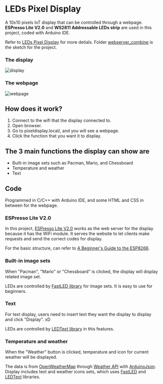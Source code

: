 # LEDs Pixel Display
A 10x10 pixels IoT display that can be controlled through a webpage. 
**ESPresso Lite V2.0** and **WS2811 Addressable LEDs strip** are used in this project, coded with Arduino IDE. 

Refer to [LEDs Pixel Display](https://www.pehshuwei.me/src/sw_project_pixeldisplay.html) for more detials. Folder [webserver_combine](https://github.com/pehshuwei/leds-pixel-display/tree/master/webserver_combine) is the sketch for the project.

### The display
![display](https://github.com/pehshuwei/leds-pixel-display/blob/master/image/display.jpg)

### The webpage
![webpage](https://github.com/pehshuwei/leds-pixel-display/blob/master/image/webpage.png)

## How does it work?
1. Connect to the wifi that the display connected to.
2. Open browser.
3. Go to pixeldisplay.local/, and you will see a webpage.
4. Click the function that you want it to display.

## The 3 main functions the display can show are
- Built-in image sets such as Pacman, Mario, and Chessboard
- Temperature and weather
- Text

## Code

Programmed in C/C++ with Arduino IDE, and some HTML and CSS in between for the webpage.

### ESPresso Lite V2.0
In this project, [ESPresso Lite V2.0](http://learn.espressolite.com/) works as the web server for the display because it has the WiFi module. 
It serves the website to let clients make requests and send the correct codes for display.

For the basic structure, can refer to [A Beginner's Guide to the ESP8266](https://tttapa.github.io/ESP8266/Chap01%20-%20ESP8266.html).

### Built-in image sets
When "Pacman", "Mario" or "Chessboard" is clicked, the display will display related image set.

LEDs are controlled by [FastLED library](https://github.com/FastLED/FastLED) for image sets. 
It is easy to use for beginners.

### Text
For text display, users need to insert text they want the display to display and click "Display". xD

LEDs are controlled by [LEDText library](https://github.com/AaronLiddiment/LEDText) in this features.

### Temperature and weather
When the "Weather" button is clicked, temperature and icon for current weather will be displayed. 

The data is from [OpenWeatherMap](http://openweathermap.org/) through [Weather API](http://openweathermap.org/api) with [ArduinoJson](https://arduinojson.org/). 
Display includes text and weather icons sets, which uses [FastLED](https://github.com/FastLED/FastLED) and [LEDText](https://github.com/AaronLiddiment/LEDText) libraries.
